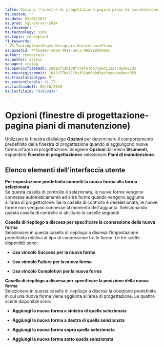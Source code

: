 ```yaml
---
title: Opzioni (finestre di progettazione-pagina piani di manutenzione) | Microsoft Docs
ms.custom: ''
ms.date: 03/06/2017
ms.prod: sql-server-2014
ms.reviewer: ''
ms.technology: ssms
ms.topic: conceptual
f1_keywords:
- VS.ToolsOptionsPages.Designers.MaintenancePlans
ms.assetid: 4445ae87-5eaa-4911-aec3-905610592005
author: stevestein
ms.author: sstein
manager: craigg
ms.openlocfilehash: 2e995fcdb128f7b9f67bb75ae41222c7d6d022d3
ms.sourcegitcommit: 18a7c77be31f9af92ad9d0d3ac5eecebe8eec959
ms.translationtype: MT
ms.contentlocale: it-IT
ms.lasthandoff: 05/26/2020
ms.locfileid: "83859839"
---
```

# <a name="options-designers-maintenance-plans-page"></a>Opzioni (finestre di progettazione-pagina piani di manutenzione)
  Utilizzare la finestra di dialogo **Opzioni** per determinare il comportamento predefinito della finestra di progettazione quando si aggiungono nuove forme all'area di progettazione. Scegliere **Opzioni** dal menu **Strumenti**, espandere **Finestre di progettazione**e selezionare **Piani di manutenzione**.  
  
## <a name="ui-element-list"></a>Elenco elementi dell'interfaccia utente  
 **Per impostazione predefinita connetti la nuova forma alla forma selezionata**  
 Se questa casella di controllo è selezionata, le nuove forme vengono connesse automaticamente ad altre forme quando vengono aggiunte all'area di progettazione. Se la casella di controllo è deselezionata, le nuove forme non vengono connesse al momento dell'aggiunta. Selezionando questa casella di controllo si abilitano le caselle seguenti.  
  
 **Casella di riepilogo a discesa per specificare la connessione della nuova forma**  
 Selezionare in questa casella di riepilogo a discesa l'impostazione predefinita relativa al tipo di connessione tra le forme. Le tre scelte disponibili sono:  
  
-   **Usa vincolo Success per la nuova forma**  
  
-   **Usa vincolo Failure per la nuova forma**  
  
-   **Usa vincolo Completion per la nuova forma**  
  
 **Casella di riepilogo a discesa per specificare la posizione della nuova forma**  
 Selezionare in questa casella di riepilogo a discesa la posizione predefinita in cui una nuova forma viene aggiunta all'area di progettazione. Le quattro scelte disponibili sono:  
  
-   **Aggiungi la nuova forma a sinistra di quella selezionata**  
  
-   **Aggiungi la nuova forma a destra di quella selezionata**  
  
-   **Aggiungi la nuova forma sopra quella selezionata**  
  
-   **Aggiungi la nuova forma sotto quella selezionata**  
  
  

